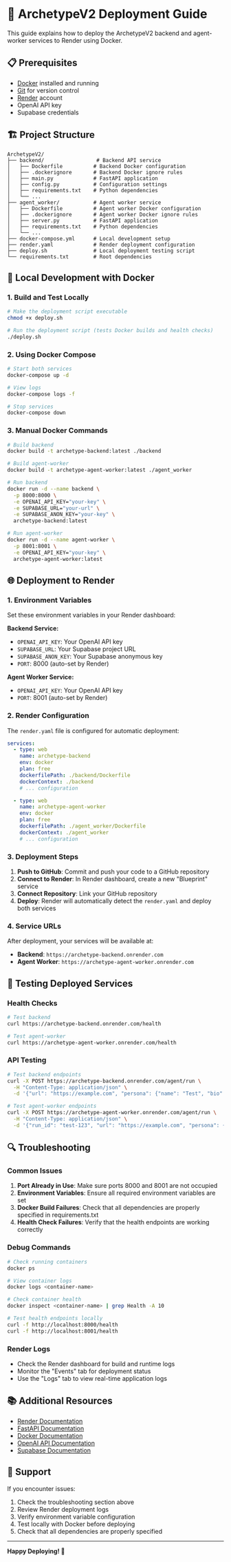 # 🚀 ArchetypeV2 Deployment Guide

This guide explains how to deploy the ArchetypeV2 backend and agent-worker services to Render using Docker.

## 📋 Prerequisites

- [Docker](https://docs.docker.com/get-docker/) installed and running
- [Git](https://git-scm.com/) for version control
- [Render](https://render.com/) account
- OpenAI API key
- Supabase credentials

## 🏗️ Project Structure

```
ArchetypeV2/
├── backend/                 # Backend API service
│   ├── Dockerfile          # Backend Docker configuration
│   ├── .dockerignore       # Backend Docker ignore rules
│   ├── main.py             # FastAPI application
│   ├── config.py           # Configuration settings
│   ├── requirements.txt    # Python dependencies
│   └── ...
├── agent_worker/           # Agent worker service
│   ├── Dockerfile          # Agent worker Docker configuration
│   ├── .dockerignore       # Agent worker Docker ignore rules
│   ├── server.py           # FastAPI application
│   ├── requirements.txt    # Python dependencies
│   └── ...
├── docker-compose.yml      # Local development setup
├── render.yaml             # Render deployment configuration
├── deploy.sh               # Local deployment testing script
└── requirements.txt        # Root dependencies
```

## 🔧 Local Development with Docker

### 1. Build and Test Locally

```bash
# Make the deployment script executable
chmod +x deploy.sh

# Run the deployment script (tests Docker builds and health checks)
./deploy.sh
```

### 2. Using Docker Compose

```bash
# Start both services
docker-compose up -d

# View logs
docker-compose logs -f

# Stop services
docker-compose down
```

### 3. Manual Docker Commands

```bash
# Build backend
docker build -t archetype-backend:latest ./backend

# Build agent-worker
docker build -t archetype-agent-worker:latest ./agent_worker

# Run backend
docker run -d --name backend \
  -p 8000:8000 \
  -e OPENAI_API_KEY="your-key" \
  -e SUPABASE_URL="your-url" \
  -e SUPABASE_ANON_KEY="your-key" \
  archetype-backend:latest

# Run agent-worker
docker run -d --name agent-worker \
  -p 8001:8001 \
  -e OPENAI_API_KEY="your-key" \
  archetype-agent-worker:latest
```

## 🌐 Deployment to Render

### 1. Environment Variables

Set these environment variables in your Render dashboard:

**Backend Service:**
- `OPENAI_API_KEY`: Your OpenAI API key
- `SUPABASE_URL`: Your Supabase project URL
- `SUPABASE_ANON_KEY`: Your Supabase anonymous key
- `PORT`: 8000 (auto-set by Render)

**Agent Worker Service:**
- `OPENAI_API_KEY`: Your OpenAI API key
- `PORT`: 8001 (auto-set by Render)

### 2. Render Configuration

The `render.yaml` file is configured for automatic deployment:

```yaml
services:
  - type: web
    name: archetype-backend
    env: docker
    plan: free
    dockerfilePath: ./backend/Dockerfile
    dockerContext: ./backend
    # ... configuration

  - type: web
    name: archetype-agent-worker
    env: docker
    plan: free
    dockerfilePath: ./agent_worker/Dockerfile
    dockerContext: ./agent_worker
    # ... configuration
```

### 3. Deployment Steps

1. **Push to GitHub**: Commit and push your code to a GitHub repository
2. **Connect to Render**: In Render dashboard, create a new "Blueprint" service
3. **Connect Repository**: Link your GitHub repository
4. **Deploy**: Render will automatically detect the `render.yaml` and deploy both services

### 4. Service URLs

After deployment, your services will be available at:
- **Backend**: `https://archetype-backend.onrender.com`
- **Agent Worker**: `https://archetype-agent-worker.onrender.com`

## 🧪 Testing Deployed Services

### Health Checks

```bash
# Test backend
curl https://archetype-backend.onrender.com/health

# Test agent-worker
curl https://archetype-agent-worker.onrender.com/health
```

### API Testing

```bash
# Test backend endpoints
curl -X POST https://archetype-backend.onrender.com/agent/run \
  -H "Content-Type: application/json" \
  -d '{"url": "https://example.com", "persona": {"name": "Test", "bio": "Test user"}, "ux_question": "Is the site easy to navigate?"}'

# Test agent-worker endpoints
curl -X POST https://archetype-agent-worker.onrender.com/agent/run \
  -H "Content-Type: application/json" \
  -d '{"run_id": "test-123", "url": "https://example.com", "persona": {"name": "Test", "bio": "Test user"}, "ux_question": "Is the site easy to navigate?"}'
```

## 🔍 Troubleshooting

### Common Issues

1. **Port Already in Use**: Make sure ports 8000 and 8001 are not occupied
2. **Environment Variables**: Ensure all required environment variables are set
3. **Docker Build Failures**: Check that all dependencies are properly specified in requirements.txt
4. **Health Check Failures**: Verify that the health endpoints are working correctly

### Debug Commands

```bash
# Check running containers
docker ps

# View container logs
docker logs <container-name>

# Check container health
docker inspect <container-name> | grep Health -A 10

# Test health endpoints locally
curl -f http://localhost:8000/health
curl -f http://localhost:8001/health
```

### Render Logs

- Check the Render dashboard for build and runtime logs
- Monitor the "Events" tab for deployment status
- Use the "Logs" tab to view real-time application logs

## 📚 Additional Resources

- [Render Documentation](https://render.com/docs)
- [FastAPI Documentation](https://fastapi.tiangolo.com/)
- [Docker Documentation](https://docs.docker.com/)
- [OpenAI API Documentation](https://platform.openai.com/docs)
- [Supabase Documentation](https://supabase.com/docs)

## 🤝 Support

If you encounter issues:

1. Check the troubleshooting section above
2. Review Render deployment logs
3. Verify environment variable configuration
4. Test locally with Docker before deploying
5. Check that all dependencies are properly specified

---

**Happy Deploying! 🎉**
